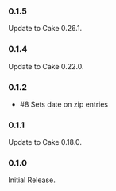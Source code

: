 ### 0.1.5
Update to Cake 0.26.1.

### 0.1.4
Update to Cake 0.22.0.

### 0.1.2
* #8 Sets date on zip entries

### 0.1.1
Update to Cake 0.18.0.

### 0.1.0
Initial Release.